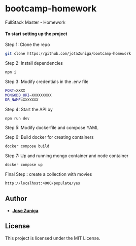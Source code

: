 # bootcamp-homework
FullStack Master - Homework

#### To start setting up the project

Step 1: Clone the repo

```bash
git clone https://github.com/jotaZuniga/bootcamp-homework
```

Step 2: Install dependencies

```bash
npm i
```

Step 3: Modify credentials in the .env file

```bash
PORT=XXXX
MONGODB_URI=XXXXXXXXX
DB_NAME=XXXXXXX
```

Step 4: Start the API by

```bash
npm run dev
```

Step 5: Modify dockerfile and compose YAML 

Step 6: Build docker for creating containers

```bash
docker compose build
```

Step 7: Up and running mongo container and node container

```bash
docker compose up
```

Final Step : create a collection with movies

```bash
http://localhost:4000/populate/yes
```


## Author

- [**Jose Zuniga**](https://github.com/jotaZuniga)

## License

This project is licensed under the MIT License.




